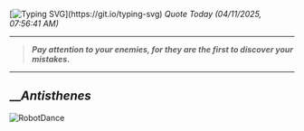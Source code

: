[![Typing SVG](https://readme-typing-svg.herokuapp.com?font=Press+Start+2P&color=C2F784&size=35&width=900&height=100&lines=Hello+World%2C+I'm+Hung+!)](https://git.io/typing-svg) 
_Quote Today (04/11/2025, 07:56:41 AM)_
___
>**_Pay attention to your enemies, for they are the first to discover your mistakes._**
___

## __**_Antisthenes_**

![RobotDance](src/assets/images/robot-dancing-dribble.gif?style=center)
